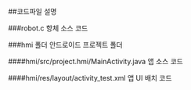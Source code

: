##코드파일 설명

###robot.c
항체 소스 코드

###hmi 폴더
안드로이드 프로젝트 폴더

####hmi/src/project.hmi/MainActivity.java
앱 소스 코드

####hmi/res/layout/activity_test.xml
앱 UI 배치 코드

